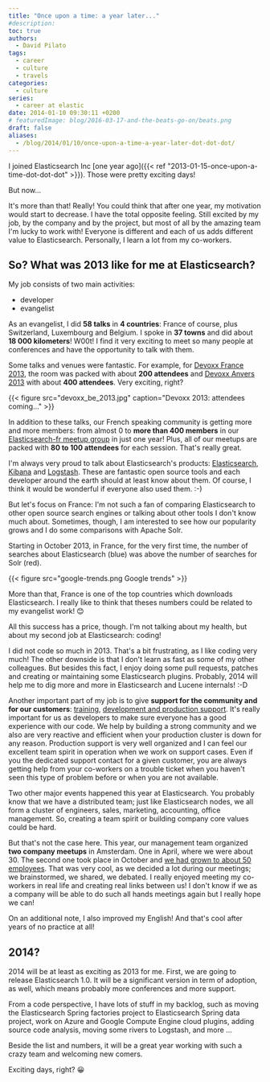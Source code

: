```yaml
---
title: "Once upon a time: a year later..."
#description: 
toc: true
authors:
  - David Pilato
tags:
  - career
  - culture
  - travels
categories:
  - culture
series:
  - career at elastic
date: 2014-01-10 09:30:11 +0200
# featuredImage: blog/2016-03-17-and-the-beats-go-on/beats.png
draft: false
aliases:
  - /blog/2014/01/10/once-upon-a-time-a-year-later-dot-dot-dot/
---
```


I joined Elasticsearch Inc [one year ago]({{< ref "2013-01-15-once-upon-a-time-dot-dot-dot" >}}). Those were pretty exciting days!

But now...

<!-- more -->

It's more than that! Really! You could think that after one year, my motivation would start to decrease. I have the total opposite feeling. Still excited by my job, by the company and by the project, but most of all by the amazing team I'm lucky to work with! Everyone is different and each of us adds different value to Elasticsearch. Personally, I learn a lot from my co-workers.

## So? What was 2013 like for me at Elasticsearch?

My job consists of two main activities:

* developer
* evangelist

As an evangelist, I did **58 talks** in **4 countries**: France of course, plus Switzerland, Luxembourg and Belgium. I spoke in **37 towns** and did about **18 000 kilometers**! W00t! I find it very exciting to meet so many people at conferences and have the opportunity to talk with them.

Some talks and venues were fantastic. For example, for [Devoxx France 2013](http://www.devoxx.com/display/FR13/Elastifiez+votre+application+++du+SQL+au+NoSQL+en+moins+d%27une+heure), the room was packed with about **200 attendees** and [Devoxx Anvers 2013](http://www.devoxx.be/dv13-david-pilato.html?presId=3281) with about **400 attendees**. Very exciting, right?

{{< figure src="devoxx_be_2013.jpg" caption="Devoxx 2013: attendees coming..." >}}

In addition to these talks, our French speaking community is getting more and more members: from almost 0 to **more than 400 members** in our [Elasticsearch-fr meetup group](http://www.meetup.com/elasticsearchfr/) in just one year! Plus, all of our meetups are packed with **80 to 100 attendees** for each session. That's really great.

I'm always very proud to talk about Elasticsearch's products: [Elasticsearch](http://www.elasticsearch.org/overview/), [Kibana](http://www.elasticsearch.org/overview/kibana/) and [Logstash](http://www.elasticsearch.org/overview/logstash/). These are fantastic open source tools and each developer around the earth should at least know about them. Of course, I think it would be wonderful if everyone also used them. :-)

But let's focus on France: I'm not such a fan of comparing Elasticsearch to other open source search engines or talking about other tools I don't know much about. Sometimes, though, I am interested to see how our popularity grows and I do some comparisons with Apache Solr.

Starting in October 2013, in France, for the very first time, the number of searches about Elasticsearch (blue) was above the number of searches for Solr (red).

{{< figure src="google-trends.png Google trends" >}}

More than that, France is one of the top countries which downloads Elasticsearch. I really like to think that theses numbers could be related to my evangelist work! 😊

All this success has a price, though. I'm not talking about my health, but about my second job at Elasticsearch: coding!

I did not code so much in 2013. That's a bit frustrating, as I like coding very much! The other downside is that I don't learn as fast as some of my other colleagues. But besides this fact, I enjoy doing some pull requests, patches and creating or maintaining some Elasticsearch plugins. Probably, 2014 will help me to dig more and more in Elasticsearch and Lucene internals! :-D

Another important part of my job is to give **support for the community and for our customers**: [training](http://training.elasticsearch.com/), [development and production support](http://www.elasticsearch.com/support/). It's really important for us as developers to make sure everyone has a good experience with our code. We help by building a strong community and we also are very reactive and efficient when your production cluster is down for any reason. Production support is very well organized and I can feel our excellent team spirit in operation when we work on support cases. Even if you the dedicated support contact for a given customer, you are always getting help from your co-workers on a trouble ticket when you haven't seen this type of problem before or when you are not available.

Two other major events happened this year at Elasticsearch. You probably know that we have a distributed team; just like Elasticsearch nodes, we all form a cluster of engineers, sales, marketing, accounting, office management. So, creating a team spirit or building company core values could be hard.

But that's not the case here. This year, our management team organized **two company meetups** in Amsterdam. One in April, where we were about 30. The second one took place in October and [we had grown to about 50 employees](http://www.elasticsearch.com/blog/from-amsterdam-with-love-elasticsearchs-second-company-all-hands/). That was very cool, as we decided a lot during our meetings; we brainstormed, we shared, we debated. I really enjoyed meeting my co-workers in real life and creating real links between us! I don't know if we as a company will be able to do such all hands meetings again but I really hope we can!

On an additional note, I also improved my English! And that's cool after years of no practice at all!

## 2014?

2014 will be at least as exciting as 2013 for me. First, we are going to release Elasticsearch 1.0. It will be a significant version in term of adoption, as well, which means probably more conferences and more support.

From a code perspective, I have lots of stuff in my backlog, such as moving the Elasticsearch Spring factories project to Elasticsearch Spring data project, work on Azure and Google Compute Engine cloud plugins, adding source code analysis, moving some rivers to Logstash, and more ...

Beside the list and numbers, it will be a great year working with such a crazy team and welcoming new comers.

Exciting days, right? 😀

